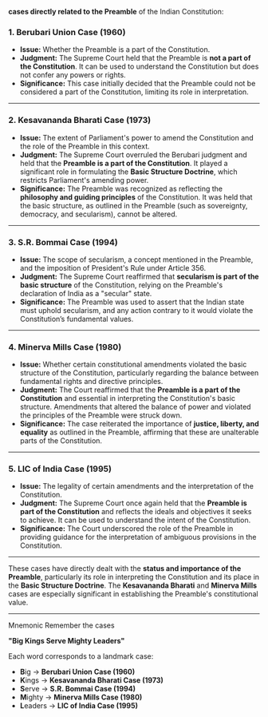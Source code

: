**cases directly related to the Preamble** of the Indian Constitution:

### 1. **Berubari Union Case (1960)**
   - **Issue:** Whether the Preamble is a part of the Constitution.
   - **Judgment:** The Supreme Court held that the Preamble is **not a part of the Constitution**. It can be used to understand the Constitution but does not confer any powers or rights.
   - **Significance:** This case initially decided that the Preamble could not be considered a part of the Constitution, limiting its role in interpretation.

---

### 2. **Kesavananda Bharati Case (1973)**
   - **Issue:** The extent of Parliament's power to amend the Constitution and the role of the Preamble in this context.
   - **Judgment:** The Supreme Court overruled the Berubari judgment and held that the **Preamble is a part of the Constitution**. It played a significant role in formulating the **Basic Structure Doctrine**, which restricts Parliament's amending power.
   - **Significance:** The Preamble was recognized as reflecting the **philosophy and guiding principles** of the Constitution. It was held that the basic structure, as outlined in the Preamble (such as sovereignty, democracy, and secularism), cannot be altered.

---

### 3. **S.R. Bommai Case (1994)**
   - **Issue:** The scope of secularism, a concept mentioned in the Preamble, and the imposition of President's Rule under Article 356.
   - **Judgment:** The Supreme Court reaffirmed that **secularism is part of the basic structure** of the Constitution, relying on the Preamble's declaration of India as a "secular" state.
   - **Significance:** The Preamble was used to assert that the Indian state must uphold secularism, and any action contrary to it would violate the Constitution’s fundamental values.

---

### 4. **Minerva Mills Case (1980)**
   - **Issue:** Whether certain constitutional amendments violated the basic structure of the Constitution, particularly regarding the balance between fundamental rights and directive principles.
   - **Judgment:** The Court reaffirmed that the **Preamble is a part of the Constitution** and essential in interpreting the Constitution's basic structure. Amendments that altered the balance of power and violated the principles of the Preamble were struck down.
   - **Significance:** The case reiterated the importance of **justice, liberty, and equality** as outlined in the Preamble, affirming that these are unalterable parts of the Constitution.

---

### 5. **LIC of India Case (1995)**
   - **Issue:** The legality of certain amendments and the interpretation of the Constitution.
   - **Judgment:** The Supreme Court once again held that the **Preamble is part of the Constitution** and reflects the ideals and objectives it seeks to achieve. It can be used to understand the intent of the Constitution.
   - **Significance:** The Court underscored the role of the Preamble in providing guidance for the interpretation of ambiguous provisions in the Constitution.

---

These cases have directly dealt with the **status and importance of the Preamble**, particularly its role in interpreting the Constitution and its place in the **Basic Structure Doctrine**. The **Kesavananda Bharati** and **Minerva Mills** cases are especially significant in establishing the Preamble's constitutional value.

---

Mnemonic Remember the cases

**"Big Kings Serve Mighty Leaders"**

Each word corresponds to a landmark case:

- **B**ig → **Berubari Union Case (1960)**
- **K**ings → **Kesavananda Bharati Case (1973)**
- **S**erve → **S.R. Bommai Case (1994)**
- **M**ighty → **Minerva Mills Case (1980)**
- **L**eaders → **LIC of India Case (1995)**
